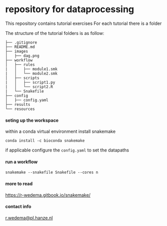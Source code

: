 # repository for dataprocessing 

This repository contains tutorial exercises
For each tutorial there is a folder

The structure of the tutorial folders is as follow:

```
├── .gitignore
├── README.md 
├── images
│   ├── dag.png
├── workflow
│   ├── rules
|   │   ├── module1.smk
|   │   └── module2.smk
│   ├── scripts
|   │   ├── script1.py
|   │   └── script2.R
|   └── Snakefile
├── config
│   ├── config.yaml
├── results
└── resources
```

#### seting up the workspace
within a conda virtual environment install snakemake
```
conda install -c bioconda snakemake
```
if applicable configure the `config.yaml` to set the datapaths

#### run a workflow
```
snakemake --snakefile Snakefile --cores n
```

#### more to read
https://r-wedema.gitbook.io/snakemake/

#### contact info
r.wedema@pl.hanze.nl
